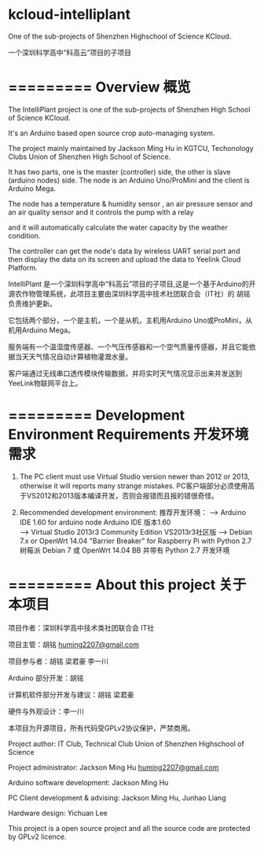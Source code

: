 # kcloud-intelliplant
One of the sub-projects of Shenzhen Highschool of Science KCloud.

一个深圳科学高中“科高云”项目的子项目

=========
Overview 概览
=========
The IntelliPlant project is one of the sub-projects of Shenzhen High School of Science KCloud. 

It's an Arduino based open source crop auto-managing system. 

The project mainly maintained by Jackson Ming Hu in KGTCU, Techonology Clubs Union of Shenzhen High School of Science.

It has two parts, one is the master (controller) side, the other is slave (arduino nodes) side. The node is an Arduino Uno/ProMini and the client is Arduino Mega.

The node has a temperature & humidity sensor , an air pressure sensor and an air quality sensor and it controls the pump with a relay

and it will automatically calculate the water capacity by the weather condition.

The controller can get the node's data by wireless UART serial port and then display the data on its screen and upload the data to Yeelink Cloud Platform.

IntelliPlant 是一个深圳科学高中“科高云”项目的子项目,这是一个基于Arduino的开源农作物管理系统，此项目主要由深圳科学高中技术社团联合会（IT社）的 胡铭 负责维护更新。

它包括两个部分，一个是主机，一个是从机，主机用Arduino Uno或ProMini，从机用Arduino Mega。

服务端有一个温湿度传感器、一个气压传感器和一个空气质量传感器，并且它能依据当天天气情况自动计算植物灌溉水量。

客户端通过无线串口透传模块传输数据，并将实时天气情况显示出来并发送到YeeLink物联网平台上。


=========
Development Environment Requirements 开发环境需求
=========

1. The PC client must use Virtual Studio version newer than 2012 or 2013, otherwise it will reports many strange mistakes.
	PC客户端部分必须使用高于VS2012和2013版本编译开发，否则会报错而且报的错很奇怪。

2. Recommended development environment:
    推荐开发环境：
		--> Arduino IDE 1.60 for arduino node     Arduino IDE 版本1.60   
		--> Virtual Studio 2013r3 Community Edition   VS2013r3社区版
		--> Debian 7.x or OpenWrt 14.04 "Barrier Breaker" for Raspberry Pi with Python 2.7    树莓派 Debian 7 或 OpenWrt 14.04 BB 并带有 Python 2.7 开发环境




=========
About this project 关于本项目
=========

项目作者：深圳科学高中技术类社团联合会 IT社 

项目主管：胡铭 <huming2207@gmail.com>

项目参与者：胡铭 梁君豪 李一川 


Arduino 部分开发：胡铭

计算机软件部分开发与建议：胡铭 梁君豪

硬件与外观设计：李一川


本项目为开源项目，所有代码受GPLv2协议保护，严禁商用。


Project author: IT Club, Technical Club Union of Shenzhen Highschool of Science

			
Project administrator: Jackson Ming Hu <huming2207@gmail.com>

Arduino software development: Jackson Ming Hu

PC Client development & advising: Jackson Ming Hu, Junhao Liang

Hardware design: Yichuan Lee


This project is a open source project and all the source code are protected by GPLv2 licence.